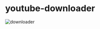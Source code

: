 # youtube-downloader

![downloader](https://user-images.githubusercontent.com/77417140/171942425-8f3664c9-1fbc-49a6-87c9-b81680612952.png)
